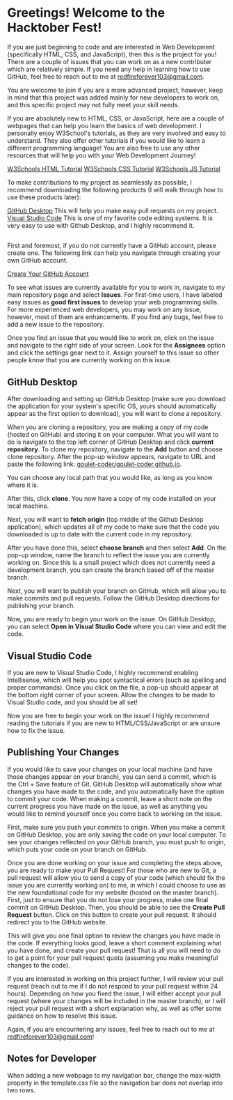 # Greetings! Welcome to the Hacktober Fest!

If you are just beginning to code and are interested in Web Development (specifically HTML, CSS, and JavaScript),
then this is the project for you! There are a couple of issues that you can work on as a new contributer which are
relatively simple. If you need any help in learning how to use GitHub, feel free to reach out to me at redfireforever103@gmail.com. 

You are welcome to join if you are a more advanced project, however, keep in mind that this project was added mainly
for new developers to work on, and this specific project may not fully meet your skill needs. 

If you are absolutely new to HTML, CSS, or JavaScript, here are a couple of webpages that can help you learn the basics of web 
development. I personally enjoy W3School's tutorials, as they are very involved and easy to understand. They also offer other
tutorials if you would like to learn a different programming language! You are also free to use any other resources that will
help you with your Web Development Journey!

[W3Schools HTML Tutorial](https://www.w3schools.com/html/)
[W3Schools CSS Tutorial](https://www.w3schools.com/css/)
[W3Schools JS Tutorial](https://www.w3schools.com/js/)

To make contributions to my project as seamlessly as possible, I recommend downloading the following products (I will walk through
how to use these products later):

[GitHub Desktop](https://desktop.github.com/) This will help you make easy pull requests on my project.
[Visual Studio Code](https://code.visualstudio.com/) This is one of my favorite code editing systems. It is very easy to use with Github Desktop, and I highly recommend it.

## 

First and foremost, if you do not currently have a GitHub account, please create one. The following link can help you navigate through creating your own GitHub account.

[Create Your GitHub Account](https://github.com/join)

To see what issues are currently available for you to work in, navigate to my main repository page and select **Issues**. For first-time users, I have labeled easy issues as **good first issues** to develop your web programming skills. For more experienced web developers, you may work on any issue, however, most of them are enhancements. If you find any bugs, feel free to add a new issue to the repository.

Once you find an issue that you would like to work on, click on the issue and navigate to the right side of your screen. Look for the **Assignees** option and click the settings gear next to it. Assign yourself to this issue so other people know that you are currently working on this issue.

## GitHub Desktop
After downloading and setting up GitHub Desktop (make sure you download the application for your system's specific OS, yours should automatically appear as the first option to download), you will want to clone a repository. 

When you are cloning a repository, you are making a copy of my code (hosted on GitHub) and storing it on your computer. What you will want to do is navigate to the top left corner of GitHub Desktop and click **current repository**. To clone my repository, navigate to the **Add** button and choose clone repository. After the pop-up window appears, navigate to URL and paste the following link: 
[goulet-coder/goulet-coder.github.io](goulet-coder/goulet-coder.github.io).

You can choose any local path that you would like, as long as you know where it is. 

After this, click **clone**. You now have a copy of my code installed on your local machine.

Next, you will want to **fetch origin** (top middle of the Github Desktop application), which updates all of my code to make sure that the code you downloaded is up to date with the current code in my repository.

After you have done this, select **choose branch** and then select **Add**. On the pop-up window, name the branch to reflect the issue you are currently working on. Since this is a small project which does not currently need a development branch, you can create the branch based off of the master branch. 

Next, you will want to publish your branch on GitHub, which will allow you to make commits and pull requests. Follow the GitHub Desktop directions for publishing your branch. 

Now, you are ready to begin your work on the issue. On GitHub Desktop, you can select **Open in Visual Studio Code** where you can view and edit the code.

## Visual Studio Code

If you are new to Visual Studio Code, I highly recommend enabling Intellisense, which will help you spot syntactical errors (such as spelling and proper commands). Once you click on the file, a pop-up should appear at the bottom right corner of your screen. Allow the changes to be made to Visual Studio code, and you should be all set!

Now you are free to begin your work on the issue! I highly recommend reading the tutorials if you are new to HTML/CSS/JavaScript or are unsure how to fix the issue.

## Publishing Your Changes

If you would like to save your changes on your local machine (and have those changes appear on your branch), you can send a commit, which is the Ctrl + Save feature of Git. GitHub Desktop will automatically show what changes you have made to the code, and you automatically have the option to commit your code. When making a commit, leave a short note on the current progress you have made on the issue, as well as anything you would like to remind yourself once you come back to working on the issue. 

First, make sure you push your commits to origin. When you make a commit on GitHub Desktop, you are only saving the code on your local computer. To see your changes reflected on your GitHub branch, you must push to origin, which puts your code on your branch on GitHub. 

Once you are done working on your issue and completing the steps above, you are ready to make your Pull Request! For those who are new to Git, a pull request will allow you to send a copy of your code (which should fix the issue you are currently working on) to me, in which I could choose to use as the new foundational code for my website (hosted on the master branch). First, just to ensure that you do not lose your progress, make one final commit on GitHub Desktop. Then, you should be able to see the **Create Pull Request** button. Click on this button to create your pull request. It should redirect you to the GitHub website.

This will give you one final option to review the changes you have made in the code. If everything looks good, leave a short comment explaining what you have done, and create your pull request! That is all you will need to do to get a point for your pull request quota (assuming you make meaningful changes to the code).

If you are interested in working on this project further, I will review your pull request (reach out to me if I do not respond to your pull request within 24 hours). Depending on how you fixed the issue, I will either accept your pull request (where your changes will be included in the master branch), or I will reject your pull request with a short explanation why, as well as offer some guidance on how to resolve this issue. 

Again, if you are encountering any issues, feel free to reach out to me at redfireforever103@gmail.com! 

## Notes for Developer

When adding a new webpage to my navigation bar, change the max-width property in the template.css file so the navigation bar does not overlap into two rows.